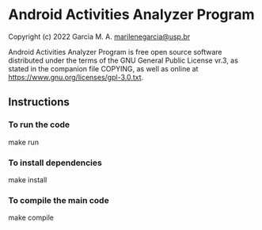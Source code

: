 # Android Activities Analyzer Program
Copyright (c) 2022 Garcia M. A. marilenegarcia@usp.br

Android Activities Analyzer Program is free open source software 
distributed under the terms of the GNU General Public License vr.3, 
as stated in the companion file COPYING, as well as online at 
https://www.gnu.org/licenses/gpl-3.0.txt.

## Instructions
### To run the code
make run

### To install dependencies
make install

### To compile the main code
make compile



